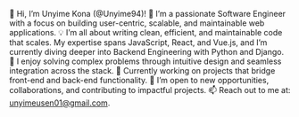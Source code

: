 👋 Hi, I’m Unyime Kona (@Unyime94)!
👀 I’m a passionate Software Engineer with a focus on building user-centric, scalable, and maintainable web applications.
💡 I’m all about writing clean, efficient, and maintainable code that scales. My expertise spans JavaScript, React, and Vue.js, and I’m currently diving deeper into Backend Engineering with Python and Django.
🌱 I enjoy solving complex problems through intuitive design and seamless integration across the stack.
🚀 Currently working on projects that bridge front-end and back-end functionality.
💼 I’m open to new opportunities, collaborations, and contributing to impactful projects.
📫 Reach out to me at: unyimeusen01@gmail.com.

<!---
Unyime94/Unyime94 is a ✨ special ✨ repository because its `README.md` (this file) appears on your GitHub profile.
You can click the Preview link to take a look at your changes.
--->
